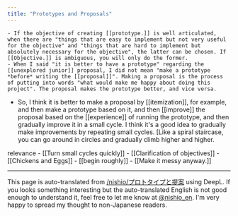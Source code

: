 ```yaml
---
title: "Prototypes and Proposals"
---
```


    - If the objective of creating [[prototype.]] is well articulated, when there are "things that are easy to implement but not very useful for the objective" and "things that are hard to implement but absolutely necessary for the objective", the latter can be chosen. If [[Objective.]] is ambiguous, you will only do the former.
    - When I said "it is better to have a prototype" regarding the [[unexplored junior]] proposal, I did not mean "make a prototype *before* writing the [[proposal]]". Making a proposal is the process of putting into words "what would make me happy about doing this project". The proposal makes the prototype better, and vice versa.
- So, I think it is better to make a proposal by [[itemization]], for example, and then make a prototype based on it, and then [[improve]] the proposal based on the [[experience]] of running the prototype, and then gradually improve it in a small cycle. I think it's a good idea to gradually make improvements by repeating small cycles. [Like a spiral staircase, you can go around in circles and gradually climb higher and higher.

relevance
    - [[Turn small cycles quickly]]
    - [[Clarification of objectives]]
    - [[Chickens and Eggs]]
    - [[begin roughly]]
    - [[Make it messy anyway.]]

---
This page is auto-translated from [/nishio/プロトタイプと提案](https://scrapbox.io/nishio/プロトタイプと提案) using DeepL. If you looks something interesting but the auto-translated English is not good enough to understand it, feel free to let me know at [@nishio_en](https://twitter.com/nishio_en). I'm very happy to spread my thought to non-Japanese readers.